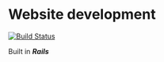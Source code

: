 # Website development
[![Build Status](https://travis-ci.org/fbell123/website.svg?branch=master)](https://travis-ci.org/fbell123/website)

Built in ***Rails***
